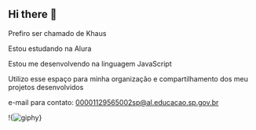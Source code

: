 ## Hi there 👋

Prefiro ser chamado de Khaus

Estou estudando na Alura

Estou me desenvolvendo na linguagem JavaScript

Utilizo esse espaço para minha organização e compartilhamento dos meu projetos desenvolvidos

e-mail para contato: 00001129565002sp@al.educacao.sp.gov.br

!{![giphy](https://github.com/userEdwardElric/userEdwardElric/assets/173709809/2b086be0-d003-45af-ace6-3431048d9530)}


